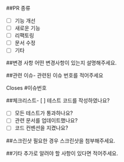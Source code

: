 ##PR 종류
- [ ] 기능 개선
- [ ] 새로운 기능
- [ ] 리팩토링
- [ ] 문서 수정
- [ ] 기타

##변경 사항
어떤 변경사항이 있는지 설명해주세요.

##관련 이슈- 관련된 이슈 번호를 적어주세요 
<!-- 이슈 번호를 입력하면 자동으로 연결되고, PR 머지 시 이슈가 자동으로 Close 됩니다 -->
Closes #이슈번호

##체크리스트- [ ] 테스트 코드를 작성하였나요?
- [ ] 모든 테스트가 통과하나요?
- [ ] 관련 문서를 업데이트했나요?
- [ ] 코드 컨벤션을 지켰나요?

##스크린샷
필요한 경우 스크린샷을 첨부해주세요.

##기타
추가로 알려야 할 사항이 있다면 적어주세요.


